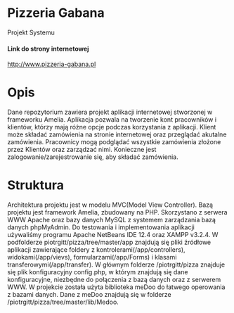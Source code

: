 # Pizzeria Gabana
Projekt Systemu
 
#### Link do strony internetowej
http://www.pizzeria-gabana.pl

# Opis 
Dane repozytorium zawiera projekt aplikacji internetowej stworzonej w frameworku Amelia. Aplikacja pozwala na tworzenie kont pracowników i klientów, którzy mają różne opcje podczas korzystania z aplikacji. Klient może składać zamówienia na stronie internetowej oraz przeglądać akutalne zamówienia. Pracownicy mogą podglądać wszystkie zamówienia złożone przez Klientów oraz zarządzać nimi. Konieczne jest zalogowanie/zarejestrowanie się, aby składać zamówienia.

# Struktura
Architektura projektu jest w modelu MVC(Model View Controller). Bazą projektu jest framework Amelia, zbudowany na PHP. Skorzystano z serwera WWW Apache oraz bazy danych MySQL z systemem zarządzania bazą danych phpMyAdmin. Do testowania i implementowania aplikacji używaliśmy programu Apache NetBeans IDE 12.4 oraz XAMPP v3.2.4.
W podfolderze piotrgitt/pizza/tree/master/app znajdują się pliki źródłowe aplikacji zawierające foldery z kontrolerami(/app/controllers), widokami(/app/vievs), formularzami(/app/Forms) i klasami transferowymi(/app/transfer). 
W głównym folderze /piotrgitt/pizza znajduje się plik konfiguracyjny config.php, w którym znajdują się dane konfiguracyjne, niezbędne do połączenia z bazą danych oraz z serwerem WWW.
W projekcie została użyta biblioteka meDoo do łatwego operowania z bazami danych. Dane z meDoo znajdują się w folderze /piotrgitt/pizza/tree/master/lib/Medoo.
